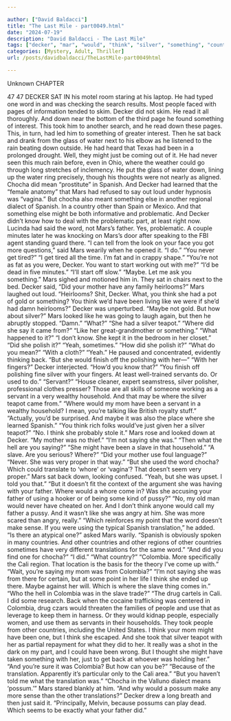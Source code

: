 ```yaml
---

author: ["David Baldacci"]
title: "The Last Mile - part0049.html"
date: "2024-07-19"
description: "David Baldacci - The Last Mile"
tags: ["decker", "mar", "would", "think", "silver", "something", "country", "back", "might", "chocha", "father", "like", "servant", "translation", "colombia", "sat", "one", "word", "people", "never", "mean", "spanish", "said", "maybe", "saying"]
categories: [Mystery, Adult, Thriller]
url: /posts/davidbaldacci/TheLastMile-part0049html

---
```



Unknown
CHAPTER
47
47
DECKER SAT IN his motel room staring at his laptop.
He had typed one word in and was checking the search results. Most people faced with pages of information tended to skim. Decker did not skim. He read it all thoroughly. And down near the bottom of the third page he found something of interest.
This took him to another search, and he read down these pages.
This, in turn, had led him to something of greater interest.
Then he sat back and drank from the glass of water next to his elbow as he listened to the rain beating down outside. He had heard that Texas had been in a prolonged drought. Well, they might just be coming out of it. He had never seen this much rain before, even in Ohio, where the weather could go through long stretches of inclemency.
He put the glass of water down, lining up the water ring precisely, though his thoughts were not nearly as aligned.
Chocha did mean “prostitute” in Spanish. And Decker had learned that the “female anatomy” that Mars had refused to say out loud under hypnosis was “vagina.” But chocha also meant something else in another regional dialect of Spanish. In a country other than Spain or Mexico. And that something else might be both informative and problematic.
And Decker didn’t know how to deal with the problematic part, at least right now.
Lucinda had said the word, not Mars’s father.
Yes, problematic.
A couple minutes later he was knocking on Mars’s door after speaking to the FBI agent standing guard there.
“I can tell from the look on your face you got more questions,” said Mars wearily when he opened it.
“I do.”
“You never get tired?”
“I get tired all the time. I’m fat and in crappy shape.”
“You’re not as fat as you were, Decker. You want to start working out with me?”
“I’d be dead in five minutes.”
“I’ll start off slow.”
“Maybe. Let me ask you something.”
Mars sighed and motioned him in. They sat in chairs next to the bed.
Decker said, “Did your mother have any family heirlooms?”
Mars laughed out loud. “Heirlooms? Shit, Decker. What, you think she had a pot of gold or something? You think we’d have been living like we were if she’d had damn heirlooms?”
Decker was unperturbed. “Maybe not gold. But how about silver?”
Mars looked like he was going to laugh again, but then he abruptly stopped. “Damn.”
“What?”
“She had a silver teapot.”
“Where did she say it came from?”
“Like her great-grandmother or something.”
“What happened to it?”
“I don’t know. She kept it in the bedroom in her closet.”
“Did she polish it?”
“Yeah, sometimes.”
“How did she polish it?”
“What do you mean?”
“With a cloth?”
“Yeah.” He paused and concentrated, evidently thinking back. “But she would finish off the polishing with her—”
“With her fingers?” Decker interjected.
“How’d you know that?”
“You finish off polishing fine silver with your fingers. At least well-trained servants do. Or used to do.”
“Servant?”
“House cleaner, expert seamstress, silver polisher, professional clothes presser? Those are all skills of someone working as a servant in a very wealthy household. And that may be where the silver teapot came from.”
“Where would my mom have been a servant in a wealthy household? I mean, you’re talking like British royalty stuff.”
“Actually, you’d be surprised. And maybe it was also the place where she learned Spanish.”
“You think rich folks would’ve just given her a silver teapot?”
“No. I think she probably stole it.”
Mars rose and looked down at Decker. “My mother was no thief.”
“I’m not saying she was.”
“Then what the hell are you saying?”
“She might have been a slave in that household.”
“A slave. Are you serious? Where?”
“Did your mother use foul language?”
“Never. She was very proper in that way.”
“But she used the word chocha? Which could translate to ‘whore’ or ‘vagina’? That doesn’t seem very proper.”
Mars sat back down, looking confused. “Yeah, but she was upset. I told you that.”
“But it doesn’t fit the context of the argument she was having with your father. Where would a whore come in? Was she accusing your father of using a hooker or of being some kind of pussy?”
“No, my old man would never have cheated on her. And I don’t think anyone would call my father a pussy. And it wasn’t like she was angry at him. She was more scared than angry, really.”
“Which reinforces my point that the word doesn’t make sense. If you were using the typical Spanish translation,” he added.
“Is there an atypical one?” asked Mars warily.
“Spanish is obviously spoken in many countries. And other countries and other regions of other countries sometimes have very different translations for the same word.”
“And did you find one for chocha?”
“I did.”
“What country?”
“Colombia. More specifically the Cali region. That location is the basis for the theory I’ve come up with.”
“Wait, you’re saying my mom was from Colombia?”
“I’m not saying she was from there for certain, but at some point in her life I think she ended up there. Maybe against her will. Which is where the slave thing comes in.”
“Who the hell in Colombia was in the slave trade?”
“The drug cartels in Cali. I did some research. Back when the cocaine trafficking was centered in Colombia, drug czars would threaten the families of people and use that as leverage to keep them in harness. Or they would kidnap people, especially women, and use them as servants in their households. They took people from other countries, including the United States. I think your mom might have been one, but I think she escaped. And she took that silver teapot with her as partial repayment for what they did to her. It really was a shot in the dark on my part, and I could have been wrong. But I thought she might have taken something with her, just to get back at whoever was holding her.”
“And you’re sure it was Colombia? But how can you be?”
“Because of the translation. Apparently it’s particular only to the Cali area.”
“But you haven’t told me what the translation was.”
“Chocha in the Valluno dialect means ‘possum.’”
Mars stared blankly at him. “And why would a possum make any more sense than the other translations?”
Decker drew a long breath and then just said it.
“Principally, Melvin, because possums can play dead. Which seems to be exactly what your father did.”

